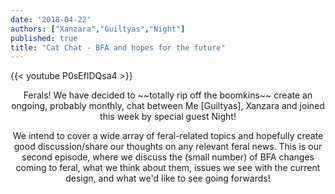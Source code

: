 ```yaml
---
date: '2018-04-22'
authors: ["Xanzara","Guiltyas","Night"]
published: true
title: "Cat Chat - BFA and hopes for the future"
---
```



{{< youtube P0sEfIDQsa4 >}}


<center>
Ferals!
We have decided to ~~totally rip off the boomkins~~ create an ongoing, probably monthly, chat between Me [Guiltyas], Xanzara and joined this week by special guest Night!

We intend to cover a wide array of feral-related topics and hopefully create good discussion/share our thoughts on any relevant feral news. This is our second episode, where we discuss the (small number) of BFA changes coming to feral, what we think about them, issues we see with the current design, and what we'd like to see going forwards!
</center>
